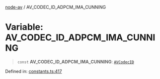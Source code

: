 [node-av](../globals.md) / AV\_CODEC\_ID\_ADPCM\_IMA\_CUNNING

# Variable: AV\_CODEC\_ID\_ADPCM\_IMA\_CUNNING

> `const` **AV\_CODEC\_ID\_ADPCM\_IMA\_CUNNING**: [`AVCodecID`](../type-aliases/AVCodecID.md)

Defined in: [constants.ts:417](https://github.com/seydx/av/blob/f8631fc881b394300b1479f511d55cf1c370a87f/src/constants/constants.ts#L417)
